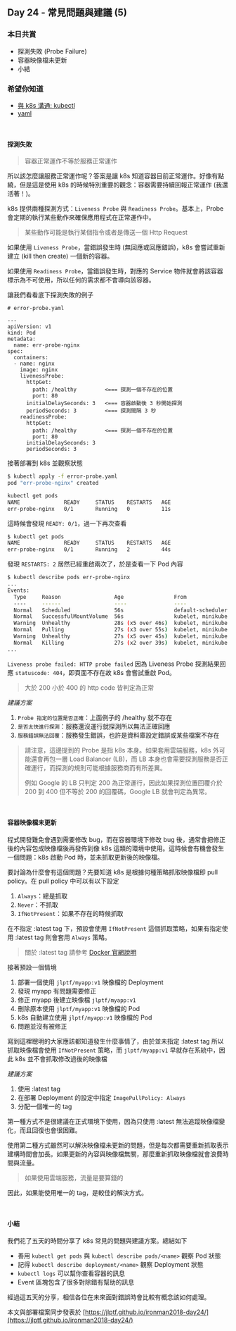 ## Day 24 - 常見問題與建議 (5)

### 本日共賞

* 探測失敗 (Probe Failure)
* 容器映像檔未更新
* 小結

### 希望你知道

* [與 k8s 溝通: kubectl](https://ithelp.ithome.com.tw/articles/10193502)
* [yaml](https://ithelp.ithome.com.tw/articles/10193509)

<br/>

#### 探測失敗

> 容器正常運作不等於服務正常運作

所以該怎麼讓服務正常運作呢？答案是讓 k8s 知道容器目前正常運作。好像有點繞，但是這是使用 k8s 的時候特別重要的觀念：容器需要持續回報正常運作 (我還活著！)。

k8s 提供兩種探測方式：`Liveness Probe` 與 `Readiness Probe`。基本上，Probe 會定期的執行某些動作來確保應用程式在正常運作中。

> 某些動作可能是執行某個指令或者是傳送一個 Http Request

如果使用 `Liveness Probe`，當錯誤發生時 (無回應或回應錯誤)，k8s 會嘗試重新建立 (kill then create) 一個新的容器。

如果使用 `Readiness Probe`，當錯誤發生時，對應的 Service 物件就會將該容器標示為不可使用，所以任何的需求都不會導向該容器。

讓我們看看底下探測失敗的例子

```
# error-probe.yaml

---
apiVersion: v1
kind: Pod
metadata:
  name: err-probe-nginx
spec:
  containers:
  - name: nginx
    image: nginx
    livenessProbe:
      httpGet:
        path: /healthy         <=== 探測一個不存在的位置
        port: 80
      initialDelaySeconds: 3   <=== 容器啟動後 3 秒開始探測
      periodSeconds: 3         <=== 探測間隔 3 秒
    readinessProbe:
      httpGet:
        path: /healthy         <=== 探測一個不存在的位置
        port: 80
      initialDelaySeconds: 3
      periodSeconds: 3

```

接著部署到 k8s 並觀察狀態

```bash
$ kubectl apply -f error-probe.yaml
pod "err-probe-nginx" created

kubectl get pods
NAME              READY     STATUS    RESTARTS   AGE
err-probe-nginx   0/1       Running   0          11s
```

這時候會發現 `READY: 0/1`，過一下再次查看

```bash
$ kubectl get pods
NAME              READY     STATUS    RESTARTS   AGE
err-probe-nginx   0/1       Running   2          44s
```

發現 `RESTARTS: 2` 居然已經重啟兩次了，於是查看一下 Pod 內容

```bash
$ kubectl describe pods err-probe-nginx
...
Events:
  Type     Reason                 Age                From               Message
  ----     ------                 ----               ----               -------
  Normal   Scheduled              56s                default-scheduler  Successfully assigned err-probe-nginx to minikube
  Normal   SuccessfulMountVolume  56s                kubelet, minikube  MountVolume.SetUp succeeded for volume "default-token-ld9jt"
  Warning  Unhealthy              28s (x5 over 46s)  kubelet, minikube  Readiness probe failed: HTTP probe failed with statuscode: 404   <=== 錯誤在這裡！
  Normal   Pulling                27s (x3 over 55s)  kubelet, minikube  pulling image "nginx"
  Warning  Unhealthy              27s (x5 over 45s)  kubelet, minikube  Liveness probe failed: HTTP probe failed with statuscode: 404   <=== 錯誤在這裡！
  Normal   Killing                27s (x2 over 39s)  kubelet, minikube  Killing container with id docker://nginx:Container failed liveness probe.. Container will be killed and recreated.
...
```

`Liveness probe failed: HTTP probe failed` 因為 Liveness Probe 探測結果回應 `statuscode: 404`，即頁面不存在故 k8s 會嘗試重啟 Pod。

> 大於 200 小於 400 的 http code 皆判定為正常

*建議方案*

1. `Probe 指定的位置是否正確`：上面例子的 /healthy 就不存在
2. `是否太快進行探測`：服務還沒運行就探測所以無法正確回應
3. `服務錯誤無法回覆`：服務發生錯誤，也許是資料庫設定錯誤或某些檔案不存在

> 請注意，這邊提到的 Probe 是指 k8s 本身。如果套用雲端服務，k8s 外可能還會再包一層 Load Balancer (LB)，而 LB 本身也會需要探測服務是否正確運行，而探測的規則可能根據服務商而有所差異。
> 
> 例如 Google 的 LB 只判定 200 為正常運行，因此如果探測位置回覆介於 200 到 400 但不等於 200 的回覆碼，Google LB 就會判定為異常。

<br/>

#### 容器映像檔未更新

程式開發難免會遇到需要修改 bug，而在容器環境下修改 bug 後，通常會把修正後的內容包成映像檔後再發佈到像 k8s 這類的環境中使用。這時候會有機會發生一個問題：k8s 啟動 Pod 時，並未抓取更新後的映像檔。

要討論為什麼會有這個問題？先要知道 k8s 是根據何種策略抓取映像檔即 pull policy。在 pull policy 中可以有以下設定

1. `Always`：總是抓取
2. `Never`：不抓取
3. `IfNotPresent`：如果不存在的時候抓取

在不指定 :latest tag 下，預設會使用 `IfNotPresent` 這個抓取策略，如果有指定使用 :latest tag 則會套用 `Always` 策略。

> 關於 :latest tag 請參考 [Docker 官網說明](https://docs.docker.com/engine/reference/commandline/pull/)

接著預設一個情境

1. 部署一個使用 `jlptf/myapp:v1` 映像檔的 Deployment
2. 發現 myapp 有問題需要修正
3. 修正 myapp 後建立映像檔 `jlptf/myapp:v1`
4. 刪除原本使用 `jlptf/myapp:v1` 映像檔的 Pod
5. k8s 自動建立使用 `jlptf/myapp:v1` 映像檔的 Pod
6. 問題並沒有被修正

寫到這裡聰明的大家應該都知道發生什麼事情了，由於並未指定 :latest tag 所以抓取映像檔會使用 `IfNotPresent` 策略，而 `jlptf/myapp:v1` 早就存在系統中，因此 k8s 並不會抓取修改過後的映像檔

*建議方案*

1. 使用 :latest tag
2. 在部署 Deployment 的設定中指定 `ImagePullPolicy: Always`
3. 分配一個唯一的 tag

第一種方式不是很建議在正式環境下使用，因為只使用 :latest 無法追蹤映像檔變化，而且回復也會很困難。

使用第二種方式雖然可以解決映像檔未更新的問題，但是每次都需要重新抓取表示建構時間會加長。如果更新的內容與映像檔無關，那麼重新抓取映像檔就會浪費時間與流量。

> 如果使用雲端服務，流量是要算錢的

因此，如果能使用唯一的 tag，是較佳的解決方式。

<br/>

#### 小結

我們花了五天的時間分享了 k8s 常見的問題與建議方案。總結如下

* 善用 `kubectl get pods` 與 `kubectl describe pods/<name>` 觀察 Pod 狀態
* 記得 `kubectl describe deployment/<name>` 觀察 Deployment 狀態
* `kubectl logs` 可以幫你查看容器的訊息
* Event 區塊包含了很多對除錯有幫助的訊息

經過這五天的分享，相信各位在未來面對錯誤時會比較有概念該如何處理。

本文與部署檔案同步發表於 [https://jlptf.github.io/ironman2018-day24/](https://jlptf.github.io/ironman2018-day24/)